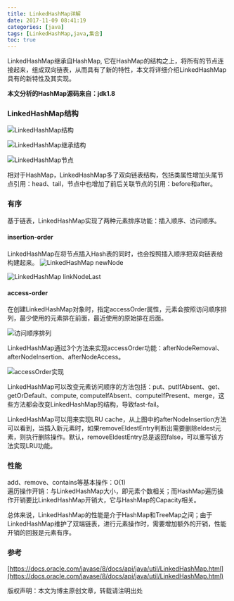 ```yaml
---
title: LinkedHashMap详解
date: 2017-11-09 08:41:19
categories: [java]
tags: [LinkedHashMap,java,集合]
toc: true
---
```


LinkedHashMap继承自HashMap, 它在HashMap的结构之上，将所有的节点连接起来，组成双向链表，从而具有了新的特性，本文将详细介绍LinkedHashMap具有的新特性及其实现。
<!--more-->

**本文分析的HashMap源码来自：jdk1.8**

### LinkedHashMap结构
![LinkedHashMap结构](/img/20171108/LinkedHashMap结构.png)

![LinkedHashMap继承结构](/img/20171108/LinkedHashMap_extend.png)

![LinkedHashMap节点](/img/20171108/LinkedHashMap_node.png)

相对于HashMap，LinkedHashMap多了双向链表结构，包括类属性增加头尾节点引用：head、tail，节点中也增加了前后关联节点的引用：before和after。

### 有序
基于链表，LinkedHashMap实现了两种元素排序功能：插入顺序、访问顺序。
#### insertion-order
LinkedHashMap在将节点插入Hash表的同时，也会按照插入顺序把双向链表给构建起来。
![LinkedHashMap newNode](/img/20171108/LinkedHashMap_newNode.png)

![LinkedHashMap linkNodeLast](/img/20171108/LinkedHashMap_linkLast.png)

#### access-order
在创建LinkedHashMap对象时，指定accessOrder属性，元素会按照访问顺序排列，最少使用的元素排在前面，最近使用的原始排在后面。

![访问顺序排列](/img/20171108/LinkedHashMap_accessOrder.png)

LinkedHashMap通过3个方法来实现accessOrder功能：afterNodeRemoval、afterNodeInsertion、afterNodeAccess。

![accessOrder实现](/img/20171108/LinkdedHashMap_accessOrder实现.png)

LinkedHashMap可以改变元素访问顺序的方法包括：put、putIfAbsent、get、getOrDefault、compute, computeIfAbsent、computeIfPresent、merge，这些方法都会改变LinkedHashMap的结构，导致fast-fail。

LinkedHashMap可以用来实现LRU cache，从上图中的afterNodeInsertion方法可以看到，当插入新元素时，如果removeEldestEntry判断出需要删除eldest元素，则执行删除操作。默认，removeEldestEntry总是返回false，可以重写该方法实现LRU功能。

### 性能

add、remove、contains等基本操作：O(1) <br>
遍历操作开销：与LinkedHashMap大小，即元素个数相关；而HashMap遍历操作开销要比LinkedHashMap开销大，它与HashMap的Capacity相关。

总体来说，LinkedHashMap的性能是介于HashMap和TreeMap之间；由于LinkedHashMap维护了双端链表，进行元素操作时，需要增加额外的开销，性能开销的回报是元素有序。

### 参考
[https://docs.oracle.com/javase/8/docs/api/java/util/LinkedHashMap.html](https://docs.oracle.com/javase/8/docs/api/java/util/LinkedHashMap.html)

版权声明：本文为博主原创文章，转载请注明出处